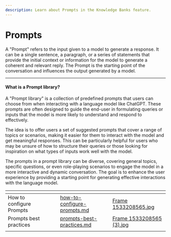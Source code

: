 ```yaml
---
description: Learn about Prompts in the Knowledge Banks feature.
---
```


# Prompts

A "Prompt" refers to the input given to a model to generate a response. It can be a single sentence, a paragraph, or a series of statements that provide the initial context or information for the model to generate a coherent and relevant reply. The Prompt is the starting point of the conversation and influences the output generated by a model.

***

#### What is a Prompt library?&#x20;

A "Prompt library" is a collection of predefined prompts that users can choose from when interacting with a language model like ChatGPT. These prompts are often designed to guide the end-user in formulating queries or inputs that the model is more likely to understand and respond to effectively.

The idea is to offer users a set of suggested prompts that cover a range of topics or scenarios, making it easier for them to interact with the model and get meaningful responses. This can be particularly helpful for users who may be unsure of how to structure their queries or those looking for inspiration on what types of inputs work well with the model.

The prompts in a prompt library can be diverse, covering general topics, specific questions, or even role-playing scenarios to engage the model in a more interactive and dynamic conversation. The goal is to enhance the user experience by providing a starting point for generating effective interactions with the language model.

<table data-view="cards"><thead><tr><th></th><th></th><th></th><th data-hidden data-card-target data-type="content-ref"></th><th data-hidden data-card-cover data-type="files"></th></tr></thead><tbody><tr><td>How to configure Prompts</td><td></td><td></td><td><a href="how-to-configure-prompts.md">how-to-configure-prompts.md</a></td><td><a href="../../../../../.gitbook/assets/Frame 1533208565.jpg">Frame 1533208565.jpg</a></td></tr><tr><td>Prompts best practices</td><td></td><td></td><td><a href="prompts-best-practices.md">prompts-best-practices.md</a></td><td><a href="../../../../../.gitbook/assets/Frame 1533208565 (3).jpg">Frame 1533208565 (3).jpg</a></td></tr><tr><td></td><td></td><td></td><td></td><td></td></tr></tbody></table>

